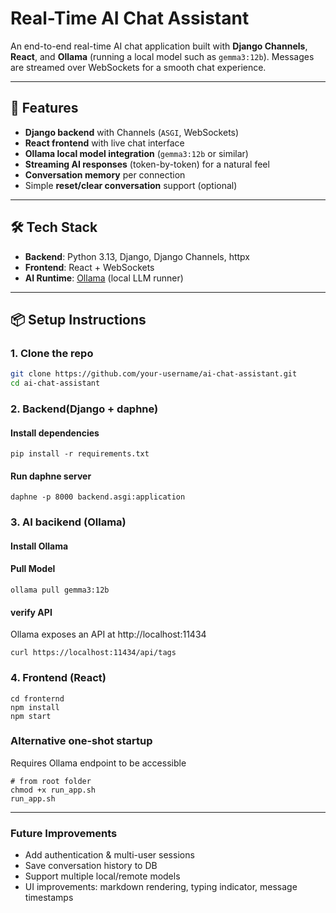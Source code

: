 # Real-Time AI Chat Assistant

An end-to-end real-time AI chat application built with **Django Channels**, **React**, and **Ollama** (running a local model such as `gemma3:12b`).
Messages are streamed over WebSockets for a smooth chat experience.

---

## 🚀 Features

- **Django backend** with Channels (`ASGI`, WebSockets)
- **React frontend** with live chat interface
- **Ollama local model integration** (`gemma3:12b` or similar)
- **Streaming AI responses** (token-by-token) for a natural feel
- **Conversation memory** per connection
- Simple **reset/clear conversation** support (optional)

---

## 🛠️ Tech Stack

- **Backend**: Python 3.13, Django, Django Channels, httpx
- **Frontend**: React + WebSockets
- **AI Runtime**: [Ollama](https://ollama.com/) (local LLM runner)

---

## 📦 Setup Instructions

### 1. Clone the repo

```bash
git clone https://github.com/your-username/ai-chat-assistant.git
cd ai-chat-assistant
```

### 2. Backend(Django + daphne)
#### Install dependencies
```
pip install -r requirements.txt
```
#### Run daphne server 
```
daphne -p 8000 backend.asgi:application
```

### 3. AI bacikend (Ollama)
#### Install Ollama
#### Pull Model
```
ollama pull gemma3:12b
```
#### verify API
Ollama exposes an API at http://localhost:11434
```
curl https://localhost:11434/api/tags
```

### 4. Frontend (React)
```
cd fronternd
npm install 
npm start
```

### Alternative one-shot startup
Requires Ollama endpoint to be accessible
```
# from root folder
chmod +x run_app.sh
run_app.sh
```
---


### Future Improvements
- Add authentication & multi-user sessions
- Save conversation history to DB
- Support multiple local/remote models
- UI improvements: markdown rendering, typing indicator, message timestamps

